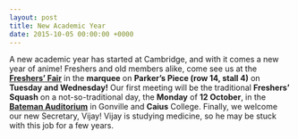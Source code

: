 ```yaml
---
layout: post
title: New Academic Year
date: 2015-10-05 00:00:00 +0000
---
```


A new academic year has started at Cambridge, and with it comes a new year of anime!
Freshers and old members alike, come see us at the **[Freshers’ Fair](http://www.cusu.co.uk/get-involved/freshers-15)** in the **marquee** on **Parker’s Piece (row 14, stall 4)** on **Tuesday and Wednesday!**
Our first meeting will be the traditional **Freshers’ Squash** on a not-so-traditional day, the **Monday** of **12 October**, in the **[Bateman Auditorium](http://www.chambermusicians.org.uk/Bateman%20Auditorium.htm)** in Gonville and **Caius** College.
Finally, we welcome our new Secretary, Vijay! Vijay is studying medicine, so he may be stuck with this job for a few years.
